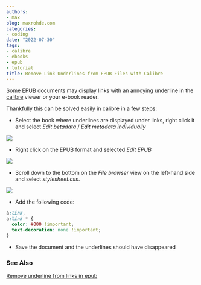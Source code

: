```yaml
---
authors:
- max
blog: maxrohde.com
categories:
- coding
date: "2022-07-30"
tags:
- calibre
- ebooks
- epub
- tutorial
title: Remove Link Underlines from EPUB Files with Calibre
---
```


Some [EPUB](https://en.wikipedia.org/wiki/EPUB) documents may display links with an annoying underline in the [calibre](https://calibre-ebook.com/) viewer or your e-book reader.

Thankfully this can be solved easily in calibre in a few steps:

- Select the book where underlines are displayed under links, right click it and select _Edit betadata_ / _Edit metadata individually_

[![](https://nexnet.files.wordpress.com/2022/07/image.png?w=607)](https://nexnet.files.wordpress.com/2022/07/image.png)

- Right click on the EPUB format and selected _Edit EPUB_

[![](https://nexnet.files.wordpress.com/2022/07/image-1.png?w=732)](https://nexnet.files.wordpress.com/2022/07/image-1.png)

- Scroll down to the bottom on the _File browser_ view on the left-hand side and select _stylesheet.css_.

[![](https://nexnet.files.wordpress.com/2022/07/image-2.png?w=708)](https://nexnet.files.wordpress.com/2022/07/image-2.png)

- Add the following code:

```css
a:link,
a:link * {
  color: #000 !important;
  text-decoration: none !important;
}
```

- Save the document and the underlines should have disappeared

### See Also

[Remove underline from links in epub](https://www.mobileread.com/forums/showthread.php?t=98806)